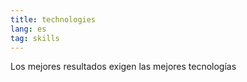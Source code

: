 ```yaml
---
title: technologies
lang: es
tag: skills
---
```


Los mejores resultados exigen las mejores tecnologías
